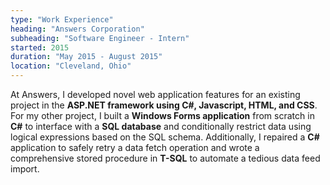 ```yaml
---
type: "Work Experience"
heading: "Answers Corporation"
subheading: "Software Engineer - Intern"
started: 2015
duration: "May 2015 - August 2015"
location: "Cleveland, Ohio"
---
```


At Answers, I developed novel web application features for an existing project in the **ASP.NET framework using C#, Javascript, HTML, and CSS**. For my other project, I built a **Windows Forms application** from scratch in **C#** to interface with a **SQL database** and conditionally restrict data using logical expressions based on the SQL schema. Additionally, I repaired a **C#** application to safely retry a data fetch operation and wrote a comprehensive stored procedure in **T-SQL** to automate a tedious data feed import.